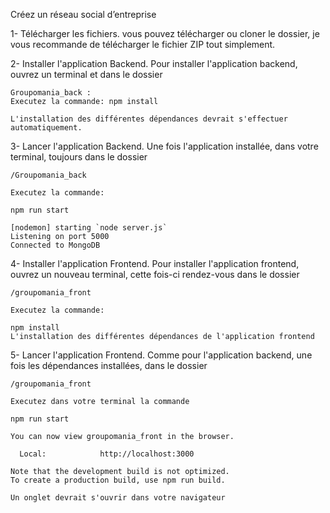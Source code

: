  Créez un réseau social d’entreprise

1- Télécharger les fichiers.
    vous pouvez télécharger ou cloner le dossier, je vous recommande de télécharger
    le fichier ZIP tout simplement.

2- Installer l'application Backend.
    Pour installer l'application backend, ouvrez un terminal et dans le dossier
    
    Groupomania_back : 
    Executez la commande: npm install
    
    L'installation des différentes dépendances devrait s'effectuer automatiquement.

3- Lancer l'application Backend.
    Une fois l'application installée, dans votre terminal, toujours dans le dossier
    
    /Groupomania_back
    
    Executez la commande:
    
    npm run start
    
    [nodemon] starting `node server.js`
    Listening on port 5000
    Connected to MongoDB
    
4- Installer l'application Frontend.
    Pour installer l'application frontend, ouvrez un nouveau terminal, cette fois-ci rendez-vous dans le dossier
    
    /groupomania_front
    
    Executez la commande:
    
    npm install
    L'installation des différentes dépendances de l'application frontend

5- Lancer l'application Frontend.
    Comme pour l'application backend, une fois les dépendances installées, dans le dossier 
    
    /groupomania_front
    
    Executez dans votre terminal la commande
    
    npm run start

    You can now view groupomania_front in the browser.

      Local:            http://localhost:3000

    Note that the development build is not optimized. 
    To create a production build, use npm run build.

    Un onglet devrait s'ouvrir dans votre navigateur